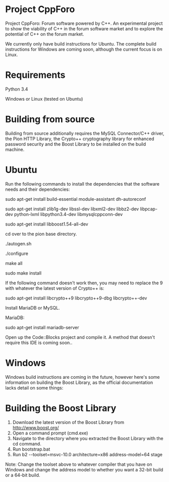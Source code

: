 Project CppForo
=======

Project CppForo: Forum software powered by C++. An experimental project to show the viability of C++ in the forum software market and to explore the potential of C++ on the forum market.

We currently only have build instructions for Ubuntu. The complete build instructions for Windows are coming soon, although the current focus is on Linux.


Requirements
=====
Python 3.4

Windows or Linux (tested on Ubuntu)


Building from source
=====
Building from source additionally requires the MySQL Connector/C++ driver, the Pion HTTP Library, the Crypto++ cryptography library for enhanced password security and the Boost Library to be installed on the build machine.

Ubuntu
=====
Run the following commands to install the dependencies that the software needs and their dependencies:

sudo apt-get install build-essential module-assistant dh-autoreconf

sudo apt-get install zlib1g-dev libssl-dev libxml2-dev libbz2-dev libpcap-dev python-lxml libpython3.4-dev libmysqlcppconn-dev

sudo apt-get install libboost1.54-all-dev

cd over to the pion base directory.

./autogen.sh

./configure

make all

sudo make install

If the following command doesn't work then, you may need to replace the 9 with whatever the latest version of Crypto++ is:

sudo apt-get install libcrypto++9 libcrypto++9-dbg libcrypto++-dev


Install MariaDB or MySQL.

MariaDB:

sudo apt-get install mariadb-server


Open up the Code::Blocks project and compile it. A method that doesn't require this IDE is coming soon..

Windows
====

Windows build instructions are coming in the future, however here's some information on building the Boost Library, as the official documentation lacks detail on some things:

Building the Boost Library
===
1. Download the latest version of the Boost Library from http://www.boost.org/
2. Open a command prompt (cmd.exe)
3. Navigate to the directory where you extracted the Boost Library with the cd command.
4. Run bootstrap.bat
5. Run b2 --toolset=msvc-10.0 architecture=x86 address-model=64 stage

Note: Change the toolset above to whatever compiler that you have on Windows and change the address model to whether you want a 32-bit build or a 64-bit build.
